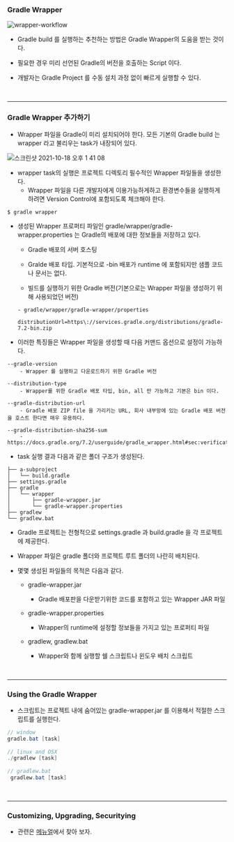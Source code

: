 ### Gradle Wrapper

![wrapper-workflow](https://user-images.githubusercontent.com/50399804/137669851-a1b47264-b78d-4126-98a6-32049e83e6ab.png)

- Gradle build 를 실행하는 추천하는 방법은 Gradle Wrapper의 도움을 받는 것이다. 

  

- 필요한 경우 미리 선언된 Gradle의 버전을 호출하는 Script 이다.

  

- 개발자는 Gradle Project 를 수동 설치 과정 없이 빠르게 실행할 수 있다.

  

<br>



***

### Gradle Wrapper 추가하기

- Wrapper 파일을 Gradle이 미리 설치되어야 한다. 모든 기본의 Gradle build 는 wrapper 라고 불리우는 task가 내장되어 있다.

![스크린샷 2021-10-18 오후 1 41 08](https://user-images.githubusercontent.com/50399804/137670313-15266417-fdd1-4c4d-bd05-874039b8c4a4.png)

- wrapper task의 실행은 프로젝트 디렉토리 필수적인 Wrapper 파일들을 생성한다.
  - Wrapper 파일을 다른 개발자에게 이용가능하게하고 환경변수들을 실행하게 하려면 Version Control에 포함되도록 체크해야 한다.

```
$ gradle wrapper
```



- 생성된 Wrapper 프로퍼티 파일인 gradle/wrapper/gradle-wrapper.properties 는 Gradle의 배포에 대한 정보들을 저장하고 있다.

  - Gradle 배포의 서버 호스팅

    

  - Gralde 배포 타입. 기본적으로 -bin 배포가 runtime 에 포함되지만 샘플 코드나 문서는 없다.

    

  - 빌드를 실행하기 위한 Gradle 버전(기본으로는 Wrapper 파일을 생성하기 위해 사용되었던 버전)

  ```
  - gradle/wrapper/gradle-wrapper/properties
  
  distributionUrl=https\://services.gradle.org/distributions/gradle-7.2-bin.zip
  ```



- 이러한 특징들은 Wrapper 파일을 생성할 때 다음 커맨드 옵션으로 설정이 가능하다.

```
--gradle-version
	- Wrapper 를 실행하고 다운로드하기 위한 Gradle 버전
	
--distribution-type
	- Wrapper를 위한 Gradle 배포 타입, bin, all 만 가능하고 기본은 bin 이다.
	
--gradle-distribution-url
	- Gradle 배포 ZIP file 을 가리키는 URL, 회사 내부망에 있는 Gradle 배포 버전을 호스트 한다면 매우 유용하다.
	
--gradle-distribution-sha256-sum
	- https://docs.gradle.org/7.2/userguide/gradle_wrapper.html#sec:verification
```



- task 실행 결과 다음과 같은 폴더 구조가 생성된다.

```
├── a-subproject
│   └── build.gradle
├── settings.gradle
├── gradle
│   └── wrapper
│       ├── gradle-wrapper.jar
│       └── gradle-wrapper.properties
├── gradlew
└── gradlew.bat
```



- Gradle 프로젝트는 전형적으로 settings.gradle 과 build.gradle 을 각 프로젝트에 제공한다.

  

- Wrapper 파일은 gradle 폴더와 프로젝트 루트 폴더의 나란히 배치된다.

  

- 몇몇 생성된 파일들의 목적은 다음과 같다.

  - gradle-wrapper.jar

    - Gradle 배포판을 다운받기위한 코드를 포함하고 있는 Wrapper JAR 파일

      

  - gradle-wrapper.properties

    - Wrapper의 runtime에 설정할 정보들을 가지고 있는 프로퍼티 파일

      

  - gradlew, gradlew.bat

    - Wrapper와 함께 실행할 쉘 스크립트나 윈도우 배치 스크립트



<br>



***

### Using the Gradle Wrapper

- 스크립트는 프로젝트 내에 숨어있는 gradle-wrapper.jar 를 이용해서 적절한 스크립트를 실행한다.

```java
// window
gradle.bat [task]
  
// linux and OSX
./gradlew [task]  
  
// gradlew.bat
 gradlew.bat [task] 
```



<br>



***

### Customizing, Upgrading, Securitying

- 관련은 [메뉴얼](https://docs.gradle.org/7.2/userguide/gradle_wrapper.html)에서 찾아 보자.